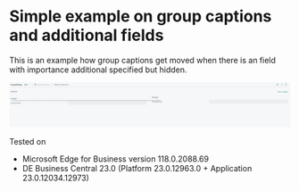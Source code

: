 # Simple example on group captions and additional fields

This is an example how group captions get moved when there is an field with importance additional specified but hidden.


![Screenshot](https://github.com/ChristianHovenbitzer/BCPageBugExample/blob/master/ExampleScreenshot.jpg)

Tested on 
- Microsoft Edge for Business version 118.0.2088.69
- DE Business Central 23.0 (Platform 23.0.12963.0 + Application 23.0.12034.12973)
